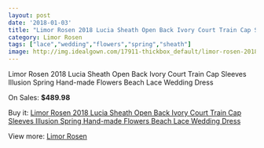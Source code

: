 ```yaml
---
layout: post
date: '2018-01-03'
title: "Limor Rosen 2018 Lucia Sheath Open Back Ivory Court Train Cap Sleeves Illusion Spring Hand-made Flowers Beach Lace Wedding Dress"
category: Limor Rosen
tags: ["lace","wedding","flowers","spring","sheath"]
image: http://img.idealgown.com/17911-thickbox_default/limor-rosen-2018-lucia-sheath-open-back-ivory-court-train-cap-sleeves-illusion-spring-hand-made-flowers-beach-lace-wedding-dress.jpg
---
```

Limor Rosen 2018 Lucia Sheath Open Back Ivory Court Train Cap Sleeves Illusion Spring Hand-made Flowers Beach Lace Wedding Dress

On Sales: **$489.98**
<a href="https://www.idealgown.com/en/limor-rosen/6948-limor-rosen-2018-lucia-sheath-open-back-ivory-court-train-cap-sleeves-illusion-spring-hand-made-flowers-beach-lace-wedding-dress.html"><amp-img layout="responsive" width="600" height="600" src="//img.idealgown.com/17911-thickbox_default/limor-rosen-2018-lucia-sheath-open-back-ivory-court-train-cap-sleeves-illusion-spring-hand-made-flowers-beach-lace-wedding-dress.jpg" alt="Limor Rosen 2018 Lucia Sheath Open Back Ivory Court Train Cap Sleeves Illusion Spring Hand-made Flowers Beach Lace Wedding Dress 0" /></a>
<a href="https://www.idealgown.com/en/limor-rosen/6948-limor-rosen-2018-lucia-sheath-open-back-ivory-court-train-cap-sleeves-illusion-spring-hand-made-flowers-beach-lace-wedding-dress.html"><amp-img layout="responsive" width="600" height="600" src="//img.idealgown.com/17913-thickbox_default/limor-rosen-2018-lucia-sheath-open-back-ivory-court-train-cap-sleeves-illusion-spring-hand-made-flowers-beach-lace-wedding-dress.jpg" alt="Limor Rosen 2018 Lucia Sheath Open Back Ivory Court Train Cap Sleeves Illusion Spring Hand-made Flowers Beach Lace Wedding Dress 1" /></a>
<a href="https://www.idealgown.com/en/limor-rosen/6948-limor-rosen-2018-lucia-sheath-open-back-ivory-court-train-cap-sleeves-illusion-spring-hand-made-flowers-beach-lace-wedding-dress.html"><amp-img layout="responsive" width="600" height="600" src="//img.idealgown.com/17912-thickbox_default/limor-rosen-2018-lucia-sheath-open-back-ivory-court-train-cap-sleeves-illusion-spring-hand-made-flowers-beach-lace-wedding-dress.jpg" alt="Limor Rosen 2018 Lucia Sheath Open Back Ivory Court Train Cap Sleeves Illusion Spring Hand-made Flowers Beach Lace Wedding Dress 2" /></a>

Buy it: [Limor Rosen 2018 Lucia Sheath Open Back Ivory Court Train Cap Sleeves Illusion Spring Hand-made Flowers Beach Lace Wedding Dress](https://www.idealgown.com/en/limor-rosen/6948-limor-rosen-2018-lucia-sheath-open-back-ivory-court-train-cap-sleeves-illusion-spring-hand-made-flowers-beach-lace-wedding-dress.html "Limor Rosen 2018 Lucia Sheath Open Back Ivory Court Train Cap Sleeves Illusion Spring Hand-made Flowers Beach Lace Wedding Dress")

View more: [Limor Rosen](https://www.idealgown.com/en/125-limor-rosen "Limor Rosen")